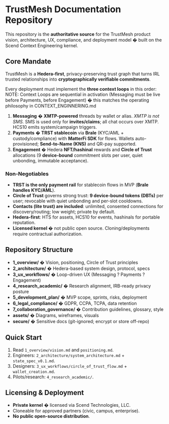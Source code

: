 # TrustMesh Documentation Repository

This repository is the **authoritative source** for the TrustMesh product vision, architecture, UX, compliance, and deployment model � built on the Scend Context Engineering kernel.

## Core Mandate
TrustMesh is a **Hedera-first**, privacy-preserving trust graph that turns IRL trusted relationships into **cryptographically verifiable commitments**.

Every deployment must implement the **three context loops** in this order:
NOTE: Context Loops are sequential in activation (Messaging must be live before Payments, before Engagement) � this matches the operating philosophy in CONTEXT_ENGINNERING.md

1. **Messaging** � **XMTP-powered** threads by wallet or alias. *XMTP is not SMS.* SMS is used only for **invites/claims**; all chat occurs over XMTP. HCS10 emits system/campaign triggers.
2. **Payments** � **TRST stablecoin** via **Brale** (KYC/AML + custody/compliance) with **MatterFi SDK** for flows. Wallets auto-provisioned; **Send-to-Name (KNS)** and QR-pay supported.
3. **Engagement** � Hedera **NFT/hashinal** rewards and **Circle of Trust** allocations (9 **device-bound** commitment slots per user, quiet unbonding, immutable acceptance).

### Non-Negotiables
- **TRST is the only payment rail** for stablecoin flows in MVP (**Brale handles KYC/AML**).
- **Circle of Trust** governs strong trust: **9 device-bound tokens (DBTs)** per user; revocable with quiet unbonding and per-slot cooldowns.
- **Contacts (lite trust) are included**: unlimited, consented connections for discovery/routing; low weight; private by default.
- **Hedera-first**: HTS for assets, HCS10 for events, hashinals for portable reputation.
- **Licensed kernel** � not public open source. Cloning/deployments require contractual authorization.

## Repository Structure
- **1_overview/** � Vision, positioning, Circle of Trust principles  
- **2_architecture/** � Hedera-based system design, protocol, specs  
- **3_ux_workflows/** � Loop-driven UX (Messaging ? Payments ? Engagement)  
- **4_research_academic/** � Research alignment, IRB-ready privacy posture  
- **5_development_plan/** � MVP scope, sprints, risks, deployment  
- **6_legal_compliance/** � GDPR, CCPA, TCPA, data retention  
- **7_collaboration_governance/** � Contribution guidelines, glossary, style  
- **assets/** � Diagrams, wireframes, visuals  
- **secure/** � Sensitive docs (git-ignored; encrypt or store off-repo)

## Quick Start
1. Read `1_overview/vision.md` and `positioning.md`.  
2. Engineers: `2_architecture/system_architecture.md` + `state_spec_v0.1.md`.  
3. Designers: `3_ux_workflows/circle_of_trust_flow.md` + `wallet_creation.md`.  
4. Pilots/research: `4_research_academic/`.

## Licensing & Deployment
- **Private kernel** � licensed via Scend Technologies, LLC.  
- Cloneable for approved partners (civic, campus, enterprise).  
- **No public open-source distribution**.
